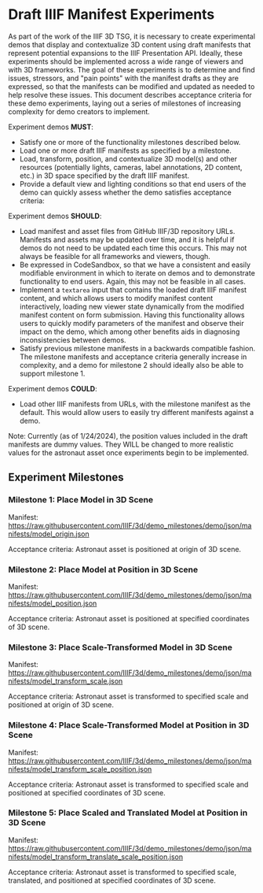 # Draft IIIF Manifest Experiments

As part of the work of the IIIF 3D TSG, it is necessary to create experimental demos that display and contextualize 3D content using draft manifests that represent potential expansions to the IIIF Presentation API. Ideally, these experiments should be implemented across a wide range of viewers and with 3D frameworks. The goal of these experiments is to determine and find issues, stressors, and "pain points" with the manifest drafts as they are expressed, so that the manifests can be modified and updated as needed to help resolve these issues. This document describes acceptance criteria for these demo experiments, laying out a series of milestones of increasing complexity for demo creators to implement. 

Experiment demos **MUST**:
* Satisfy one or more of the functionality milestones described below.
* Load one or more draft IIIF manifests as specified by a milestone. 
* Load, transform, position, and contextualize 3D model(s) and other resources (potentially lights, cameras, label annotations, 2D content, etc.) in 3D space specified by the draft IIIF manifest.
* Provide a default view and lighting conditions so that end users of the demo can quickly assess whether the demo satisfies acceptance criteria:

Experiment demos **SHOULD**:
* Load manifest and asset files from GitHub IIIF/3D repository URLs. Manifests and assets may be updated over time, and it is helpful if demos do not need to be updated each time this occurs. This may not always be feasible for all frameworks and viewers, though.
* Be expressed in CodeSandbox, so that we have a consistent and easily modifiable environment in which to iterate on demos and to demonstrate functionality to end users. Again, this may not be feasible in all cases.
* Implement a `textarea` input that contains the loaded draft IIIF manifest content, and which allows users to modify manifest content interactively, loading new viewer state dynamically from the modified manifest content on form submission. Having this functionality allows users to quickly modify parameters of the manifest and observe their impact on the demo, which among other benefits aids in diagnosing inconsistencies between demos.
* Satisfy previous milestone manifests in a backwards compatible fashion. The milestone manifests and acceptance criteria generally increase in complexity, and a demo for milestone 2 should ideally also be able to support milestone 1.

Experiment demos **COULD**:
* Load other IIIF manifests from URLs, with the milestone manifest as the default. This would allow users to easily try different manifests against a demo. 

Note: Currently (as of 1/24/2024), the position values included in the draft manifests are dummy values. They WILL be changed to more realistic values for the astronaut asset once experiments begin to be implemented.

## Experiment Milestones

### Milestone 1: Place Model in 3D Scene

Manifest: https://raw.githubusercontent.com/IIIF/3d/demo_milestones/demo/json/manifests/model_origin.json

Acceptance criteria: Astronaut asset is positioned at origin of 3D scene.

### Milestone 2: Place Model at Position in 3D Scene

Manifest: https://raw.githubusercontent.com/IIIF/3d/demo_milestones/demo/json/manifests/model_position.json

Acceptance criteria: Astronaut asset is positioned at specified coordinates of 3D scene.

### Milestone 3: Place Scale-Transformed Model in 3D Scene

Manifest: https://raw.githubusercontent.com/IIIF/3d/demo_milestones/demo/json/manifests/model_transform_scale.json

Acceptance criteria: Astronaut asset is transformed to specified scale and positioned at origin of 3D scene.

### Milestone 4: Place Scale-Transformed Model at Position in 3D Scene

Manifest: https://raw.githubusercontent.com/IIIF/3d/demo_milestones/demo/json/manifests/model_transform_scale_position.json

Acceptance criteria: Astronaut asset is transformed to specified scale and positioned at specified coordinates of 3D scene.

### Milestone 5: Place Scaled and Translated Model at Position in 3D Scene

Manifest: https://raw.githubusercontent.com/IIIF/3d/demo_milestones/demo/json/manifests/model_transform_translate_scale_position.json

Acceptance criteria: Astronaut asset is transformed to specified scale, translated, and positioned at specified coordinates of 3D scene.
